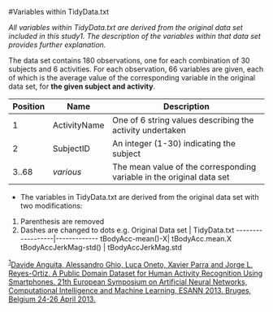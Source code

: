 #Variables within TidyData.txt

*All variables within TidyData.txt are derived from the original data set included in this study<a name="myfootnote1">1</a>.  The description of the variables within that data set provides further explanation.*

The data set contains 180 observations, one for each combination of 30 subjects and 6 activities.  For each observation, 66 variables are given, each of which is the average value of the corresponding variable in the original data set, for **the given subject and activity**.

Position | Name | Description
---------|------|------------
1 | ActivityName | One of 6 string values describing the activity undertaken
2 | SubjectID | An integer (1-30) indicating the subject
3..68 | *various* | The mean value of the corresponding variable in the original data set

* The variables in TidyData.txt are derived from the original data set with two modifications:
1. Parenthesis are removed
2. Dashes are changed to dots
e.g.
Original Data set | TidyData.txt
------------------|-------------
tBodyAcc-mean()-X| tBodyAcc.mean.X
tBodyAccJerkMag-std() | tBodyAccJerkMag.std


<sup>[1](#myfootnote1)</sup>[Davide Anguita, Alessandro Ghio, Luca Oneto, Xavier Parra and Jorge L. Reyes-Ortiz. A Public Domain Dataset for Human Activity Recognition Using Smartphones. 21th European Symposium on Artificial Neural Networks, Computational Intelligence and Machine Learning, ESANN 2013. Bruges, Belgium 24-26 April 2013.](http://archive.ics.uci.edu/ml/datasets/Human+Activity+Recognition+Using+Smartphones)